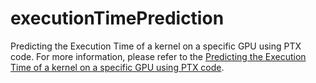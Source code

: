 # executionTimePrediction

Predicting the Execution Time of a kernel on a specific GPU using PTX code.
For more information, please refer to the [Predicting the Execution Time of a kernel on a specific GPU using PTX code](https://drive.google.com/file/d/1N9nKPBgM3qwBKxf3bwgVvjkwEWWrAD0b/view?usp=sharing).

[](url)
